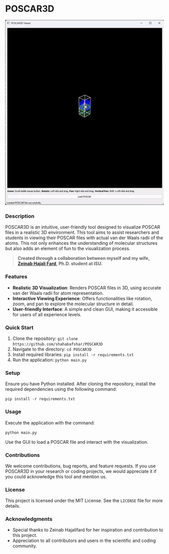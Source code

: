 # POSCAR3D


![POSCAR3D Visualization](https://raw.githubusercontent.com/shahabafshar/POSCAR3D/main/assets/POSCAR3D.gif?token=GHSAT0AAAAAACHL7Z2L2DRLY6SLSRLZPUYGZLIEDCQ)

### Description
POSCAR3D is an intuitive, user-friendly tool designed to visualize POSCAR files in a realistic 3D environment. This tool aims to assist researchers and students in viewing their POSCAR files with actual van der Waals radii of the atoms. This not only enhances the understanding of molecular structures but also adds an element of fun to the visualization process.
> **Created through a collaboration between myself and my wife,  
> [Zeinab Hajali Fard](https://scholar.google.com/citations?user=uvxuhmIAAAAJ&hl=en), Ph.D. student at ISU.**

### Features
- **Realistic 3D Visualization**: Renders POSCAR files in 3D, using accurate van der Waals radii for atom representation.
- **Interactive Viewing Experience**: Offers functionalities like rotation, zoom, and pan to explore the molecular structure in detail.
- **User-friendly Interface**: A simple and clean GUI, making it accessible for users of all experience levels.

### Quick Start
1. Clone the repository: `git clone https://github.com/shahabafshar/POSCAR3D`
2. Navigate to the directory: `cd POSCAR3D`
3. Install required libraries: `pip install -r requirements.txt`
4. Run the application: `python main.py`

### Setup
Ensure you have Python installed. After cloning the repository, install the required dependencies using the following command:
```
pip install -r requirements.txt
```

### Usage
Execute the application with the command:
```
python main.py
```
Use the GUI to load a POSCAR file and interact with the visualization.

### Contributions
We welcome contributions, bug reports, and feature requests. If you use POSCAR3D in your research or coding projects, we would appreciate it if you could acknowledge this tool and mention us.

### License
This project is licensed under the MIT License. See the `LICENSE` file for more details.

### Acknowledgments
- Special thanks to Zeinab Hajalifard for her inspiration and contribution to this project.
- Appreciation to all contributors and users in the scientific and coding community.
